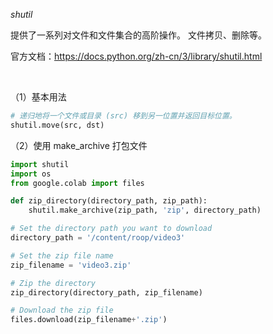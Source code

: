 
_shutil_

提供了一系列对文件和文件集合的高阶操作。 文件拷贝、删除等。 

官方文档：https://docs.python.org/zh-cn/3/library/shutil.html

</br>

（1）基本用法

```python
# 递归地将一个文件或目录 (src) 移到另一位置并返回目标位置。
shutil.move(src, dst) 
```


（2）使用 make_archive 打包文件

```python
import shutil
import os
from google.colab import files

def zip_directory(directory_path, zip_path):
    shutil.make_archive(zip_path, 'zip', directory_path)

# Set the directory path you want to download
directory_path = '/content/roop/video3'

# Set the zip file name
zip_filename = 'video3.zip'

# Zip the directory
zip_directory(directory_path, zip_filename)

# Download the zip file
files.download(zip_filename+'.zip')
```